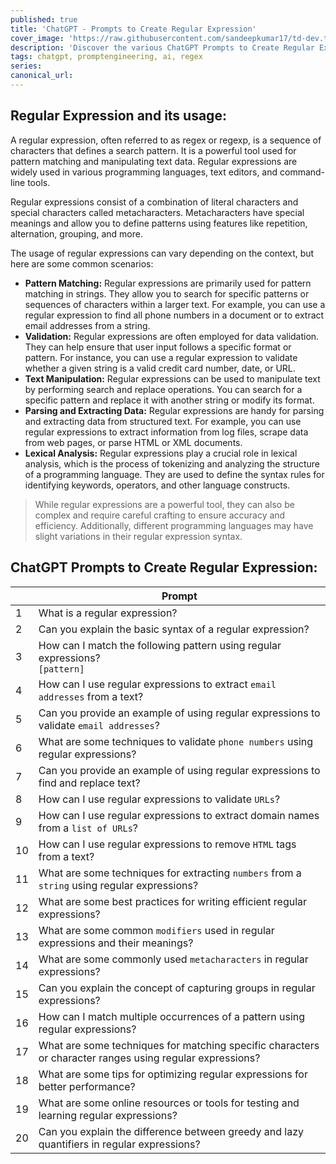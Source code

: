 ```yaml
---
published: true
title: 'ChatGPT - Prompts to Create Regular Expression'
cover_image: 'https://raw.githubusercontent.com/sandeepkumar17/td-dev.to/master/assets/blog-cover/open-ai-chat-gpt.jpg'
description: 'Discover the various ChatGPT Prompts to Create Regular Expression'
tags: chatgpt, promptengineering, ai, regex
series:
canonical_url:
---
```


## Regular Expression and its usage:
A regular expression, often referred to as regex or regexp, is a sequence of characters that defines a search pattern. It is a powerful tool used for pattern matching and manipulating text data. Regular expressions are widely used in various programming languages, text editors, and command-line tools.

Regular expressions consist of a combination of literal characters and special characters called metacharacters. Metacharacters have special meanings and allow you to define patterns using features like repetition, alternation, grouping, and more.

The usage of regular expressions can vary depending on the context, but here are some common scenarios:
* **Pattern Matching:** Regular expressions are primarily used for pattern matching in strings. They allow you to search for specific patterns or sequences of characters within a larger text. For example, you can use a regular expression to find all phone numbers in a document or to extract email addresses from a string.
* **Validation:** Regular expressions are often employed for data validation. They can help ensure that user input follows a specific format or pattern. For instance, you can use a regular expression to validate whether a given string is a valid credit card number, date, or URL.
* **Text Manipulation:** Regular expressions can be used to manipulate text by performing search and replace operations. You can search for a specific pattern and replace it with another string or modify its format.
* **Parsing and Extracting Data:** Regular expressions are handy for parsing and extracting data from structured text. For example, you can use regular expressions to extract information from log files, scrape data from web pages, or parse HTML or XML documents.
* **Lexical Analysis:** Regular expressions play a crucial role in lexical analysis, which is the process of tokenizing and analyzing the structure of a programming language. They are used to define the syntax rules for identifying keywords, operators, and other language constructs.

> While regular expressions are a powerful tool, they can also be complex and require careful crafting to ensure accuracy and efficiency. Additionally, different programming languages may have slight variations in their regular expression syntax.

## ChatGPT Prompts to Create Regular Expression:

|  | Prompt |
| --- | --- |
| 1 | What is a regular expression? |
| 2 | Can you explain the basic syntax of a regular expression? |
| 3 | How can I match the following pattern using regular expressions?<br /> `[pattern]` |
| 4 | How can I use regular expressions to extract `email addresses` from a text? |
| 5 | Can you provide an example of using regular expressions to validate `email addresses`? |
| 6 | What are some techniques to validate `phone numbers` using regular expressions? |
| 7 | Can you provide an example of using regular expressions to find and replace text? |
| 8 | How can I use regular expressions to validate `URLs`? |
| 9 | How can I use regular expressions to extract domain names from a `list of URLs`? |
| 10 | How can I use regular expressions to remove `HTML` tags from a text? |
| 11 | What are some techniques for extracting `numbers` from a `string` using regular expressions? |
| 12 | What are some best practices for writing efficient regular expressions? |
| 13 | What are some common `modifiers` used in regular expressions and their meanings? |
| 14 | What are some commonly used `metacharacters` in regular expressions? |
| 15 | Can you explain the concept of capturing groups in regular expressions? |
| 16 | How can I match multiple occurrences of a pattern using regular expressions? |
| 17 | What are some techniques for matching specific characters or character ranges using regular expressions? |
| 18 | What are some tips for optimizing regular expressions for better performance? |
| 19 | What are some online resources or tools for testing and learning regular expressions? |
| 20 | Can you explain the difference between greedy and lazy quantifiers in regular expressions? |
